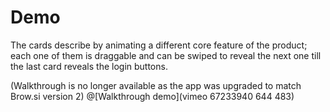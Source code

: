 # Demo
The cards describe by animating a different core feature of the product; each one of them is draggable and can be swiped to reveal the next one till the last card reveals the login buttons.

(Walkthrough is no longer available as the app was upgraded to match Brow.si version 2)
@[Walkthrough demo](vimeo 67233940 644 483)